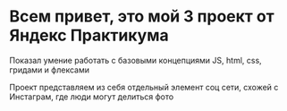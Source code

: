 # Всем привет, это мой 3 проект от Яндекс Практикума

Показал умение работать с базовыми концепциями JS, html, css, гридами и флексами

Проект представляем из себя отдельный элемент соц сети, схожей с Инстаграм, где люди могут делиться фото

